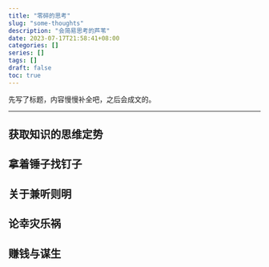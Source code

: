 ```yaml
---
title: "零碎的思考"
slug: "some-thoughts"
description: "会简易思考的芦苇"
date: 2023-07-17T21:58:41+08:00
categories: []
series: []
tags: []
draft: false
toc: true
---
```


先写了标题，内容慢慢补全吧，之后会成文的。

----

## 获取知识的思维定势

## 拿着锤子找钉子

## 关于兼听则明

## 论幸灾乐祸

## 赚钱与谋生